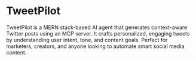 # TweetPilot
TweetPilot is a MERN stack-based AI agent that generates context-aware Twitter posts using an MCP server. It crafts personalized, engaging tweets by understanding user intent, tone, and content goals. Perfect for marketers, creators, and anyone looking to automate smart social media content.

